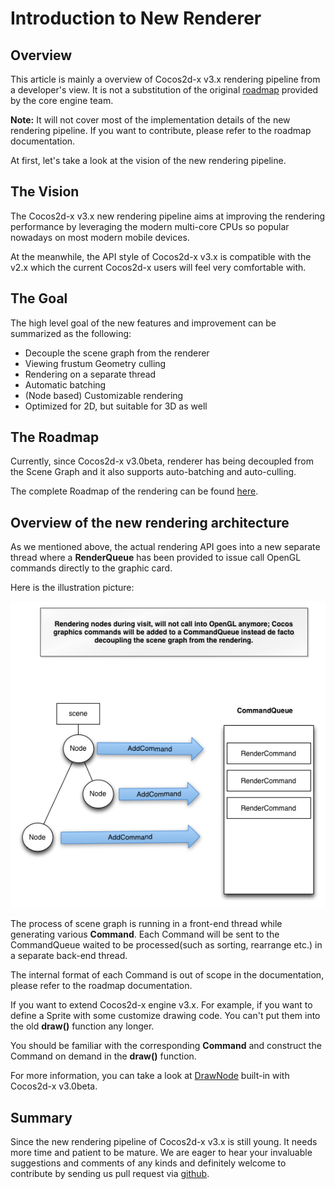 # Introduction to New Renderer

## Overview
This article is mainly a overview of Cocos2d-x v3.x rendering pipeline from a developer's view. It is not a substitution of the original [roadmap](https://docs.google.com/document/d/17zjC55vbP_PYTftTZEuvqXuMb9PbYNxRFu0EGTULPK8/edit) provided by the core engine team.

**Note:** It will not cover most of the implementation details of the new rendering pipeline. If you want to contribute, please refer to the roadmap documentation.

At first, let's take a look at the vision of the new rendering pipeline.

## The Vision
The Cocos2d-x v3.x new rendering pipeline aims at improving the rendering performance by leveraging the modern multi-core CPUs so popular nowadays on most modern mobile devices.

At the meanwhile, the API style of Cocos2d-x v3.x is compatible with the v2.x which the current Cocos2d-x users will feel very comfortable with.

## The Goal
The high level goal of the new features and improvement can be summarized as the following:

- Decouple the scene graph from the renderer
- Viewing frustum Geometry culling
- Rendering on a separate thread
- Automatic batching
- (Node based) Customizable rendering
- Optimized for 2D, but suitable for 3D as well

## The Roadmap
Currently, since Cocos2d-x v3.0beta, renderer has being decoupled from the Scene Graph and it also supports auto-batching and auto-culling.

The complete Roadmap of the rendering can be found [here](https://docs.google.com/document/d/17zjC55vbP_PYTftTZEuvqXuMb9PbYNxRFu0EGTULPK8/edit#heading=h.dii2kgdfqgcp).

## Overview of the new rendering architecture
As we mentioned above, the actual rendering API goes into a new separate thread where a **RenderQueue** has been provided to issue call OpenGL commands directly to the graphic card.

Here is the illustration picture:

![architecture](./res/architexture.png)

The process of scene graph is running in a front-end thread while generating various **Command**. Each Command will be sent to the CommandQueue waited to be processed(such as sorting, rearrange etc.) in a separate back-end thread.

The internal format of each Command is out of scope in the documentation, please refer to the roadmap documentation.

If you want to extend Cocos2d-x engine v3.x. For example, if you want to define a Sprite with some customize drawing code. You can't put them into the old **draw()** function any longer.

You should be familiar with the corresponding **Command** and construct the Command on demand in the **draw()** function.

For more information, you can take a look at [DrawNode](https://github.com/cocos2d/cocos2d-x/blob/develop/cocos/2d/CCDrawNode.cpp) built-in with Cocos2d-x v3.0beta.

## Summary
Since the new rendering pipeline of Cocos2d-x v3.x is still young. It needs more time and patient to be mature. We are eager to hear your invaluable suggestions and comments of any kinds and definitely welcome to contribute by sending us pull request via [github](https://github.com/cocos2d/cocos2d-x).

